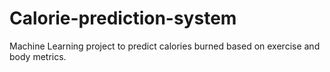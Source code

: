 # Calorie-prediction-system
Machine Learning project to predict calories burned based on exercise and body metrics.
